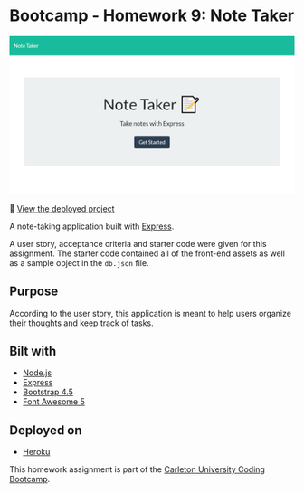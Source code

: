 # Bootcamp - Homework 9: Note Taker

![Note Taker Preview](./img/note-taker-preview.png)

:link: [View the deployed project](https://secure-refuge-95482.herokuapp.com/)

A note-taking application built with [Express](https://expressjs.com/).

A user story, acceptance criteria and starter code were given for this assignment. The starter code contained all of the front-end assets as well as a sample object in the `db.json` file.

## Purpose
According to the user story, this application is meant to help users organize their thoughts and keep track of tasks.

## Bilt with
- [Node.js](https://nodejs.org/en/)
- [Express](https://expressjs.com/)
- [Bootstrap 4.5](https://getbootstrap.com/)
- [Font Awesome 5](https://fontawesome.com/)

## Deployed on
- [Heroku](https://www.heroku.com/home)

This homework assignment is part of the [Carleton University Coding Bootcamp](https://bootcamp.carleton.ca/).

